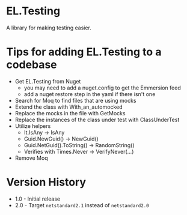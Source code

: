 # EL.Testing

A library for making testing easier.


# Tips for adding EL.Testing to a codebase
- Get EL.Testing from Nuget
    - you may need to add a nuget.config to get the Emmersion feed
    - add a nuget restore step in the yaml if there isn't one
- Search for Moq to find files that are using mocks
- Extend the class with With_an_automocked
- Replace the mocks in the file with GetMocks
- Replace the instances of the class under test with ClassUnderTest
- Utilize helpers
    - It.IsAny -> IsAny
    - Guid.NewGuid() -> NewGuid()
    - Guid.NetGuid().ToString() -> RandomString()
    - Verifies with Times.Never -> VerifyNever(...)
- Remove Moq

# Version History
- 1.0 - Initial release
- 2.0 - Target `netstandard2.1` instead of `netstandard2.0`